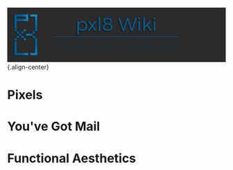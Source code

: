 ![Pxl 8 Wiki Banner](/uploads/banners/pxl-8-wiki-banner.png "Pxl 8 Wiki Banner"){.align-center}
<!-- TITLE: pxl8 Wiki -->  
<!-- SUBTITLE:  -->  
# Pixels

# You've Got Mail

# Functional Aesthetics
